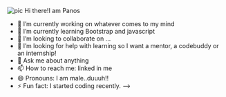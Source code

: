 ![pic](https://user-images.githubusercontent.com/71344555/93356048-a2b64c80-f836-11ea-914f-9ce011b3d67f.jpg)
Hi there!I am Panos
- 🔭 I’m currently working on whatever comes to my mind
- 🌱 I’m currently learning Bootstrap and javascript
- 👯 I’m looking to collaborate on ...
- 🤔 I’m looking for help with learning so I want a mentor, a codebuddy or an internship!
- 💬 Ask me about anything
- 📫 How to reach me: linked in me 
- 😄 Pronouns: I am male..duuuh!!
- ⚡ Fun fact: I started coding recently.
-->
